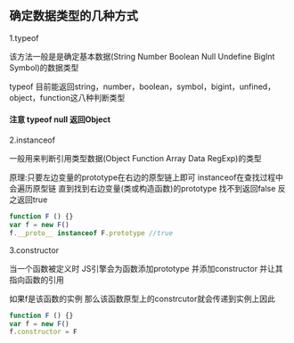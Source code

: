 确定数据类型的几种方式
---
1.typeof

该方法一般是是确定基本数据(String Number Boolean Null Undefine BigInt Symbol)的数据类型

typeof 目前能返回string，number，boolean，symbol，bigint，unfined，object，function这八种判断类型

#### 注意 typeof null 返回Object

2.instanceof

一般用来判断引用类型数据(Object Function Array Data RegExp)的类型

原理:只要左边变量的prototype在右边的原型链上即可 instanceof在查找过程中会遍历原型链 直到找到右边变量(类或构造函数)的prototype 找不到返回false 反之返回true

```js
function F () {}
var f = new F()
f.__proto__ instanceof F.prototype //true
```

3.constructor

当一个函数被定义时 JS引擎会为函数添加prototype 并添加constructor 并让其指向函数的引用

如果f是该函数的实例 那么该函数原型上的constrcutor就会传递到实例上因此
```js
function F () {}
var f = new F()
f.constructor = F
```